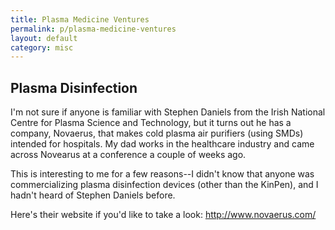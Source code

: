 ```yaml
---
title: Plasma Medicine Ventures
permalink: p/plasma-medicine-ventures
layout: default
category: misc
---
```


Plasma Disinfection
-------------------

I'm not sure if anyone is familiar with Stephen Daniels from the Irish National Centre for Plasma Science and Technology, but it turns out he has a company, Novaerus, that makes cold plasma air purifiers (using SMDs) intended for hospitals. My dad works in the healthcare industry and came across Novearus at a conference a couple of weeks ago.

This is interesting to me for a few reasons--I didn't know that anyone was commercializing plasma disinfection devices (other than the KinPen), and I hadn't heard of Stephen Daniels before.

Here's their website if you'd like to take a look: <http://www.novaerus.com/>
